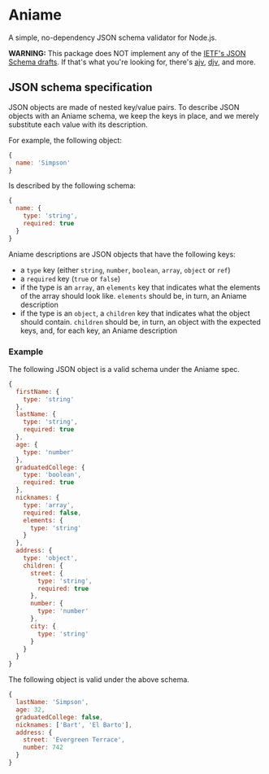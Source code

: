 # Aniame

A simple, no-dependency JSON schema validator for Node.js.

**WARNING:** This package does NOT implement any of the [IETF's JSON Schema drafts](http://json-schema.org/). If that's what you're looking for, there's [ajv](https://github.com/epoberezkin/ajv), [djv](https://github.com/korzio/djv), and more.

## JSON schema specification

JSON objects are made of nested key/value pairs. To describe JSON objects with an Aniame schema, we keep the keys in place, and we merely substitute each value with its description. 

For example, the following object:

```javascript
{
  name: 'Simpson'
}
```

Is described by the following schema:

```javascript
{
  name: {
    type: 'string',
    required: true
  }
}
```

Aniame descriptions are JSON objects that have the following keys:

* a `type` key (either `string`, `number`, `boolean`, `array`, `object` or `ref`)
* a `required` key (`true` or `false`)
* if the type is an `array`, an `elements` key that indicates what the elements of the array should look like. `elements` should be, in turn, an Aniame description
* if the type is an `object`, a `children` key that indicates what the object should contain. `children` should be, in turn, an object with the expected keys, and, for each key, an Aniame description

### Example

The following JSON object is a valid schema under the Aniame spec.

```javascript
{
  firstName: {
    type: 'string'
  },
  lastName: {
    type: 'string',
    required: true
  },
  age: {
    type: 'number'
  },
  graduatedCollege: {
    type: 'boolean',
    required: true
  },
  nicknames: {
    type: 'array',
    required: false,
    elements: {
      type: 'string'
    }
  },
  address: {
    type: 'object',
    children: {
      street: {
        type: 'string',
        required: true
      },
      number: {
        type: 'number'
      },
      city: {
        type: 'string'
      }
    }
  }
}
```

The following object is valid under the above schema.

```javascript
{
  lastName: 'Simpson',
  age: 32,
  graduatedCollege: false,
  nicknames: ['Bart', 'El Barto'],
  address: {
    street: 'Evergreen Terrace',
    number: 742
  }
}
```
